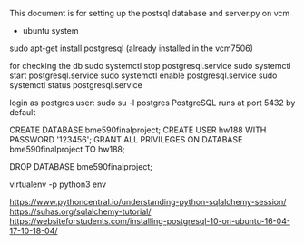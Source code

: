 This document is for setting up the postsql database and server.py on vcm 
* ubuntu system 

sudo apt-get install postgresql (already installed in the vcm7506)

for checking the db
sudo systemctl stop postgresql.service
sudo systemctl start postgresql.service
sudo systemctl enable postgresql.service
sudo systemctl status postgresql.service

login as postgres user: sudo su -l postgres
PostgreSQL runs at port 5432 by default 

CREATE DATABASE bme590finalproject;
CREATE USER hw188 WITH PASSWORD '123456';
GRANT ALL PRIVILEGES ON DATABASE bme590finalproject TO hw188;

DROP DATABASE bme590finalproject;

virtualenv -p python3 env


https://www.pythoncentral.io/understanding-python-sqlalchemy-session/
https://suhas.org/sqlalchemy-tutorial/
https://websiteforstudents.com/installing-postgresql-10-on-ubuntu-16-04-17-10-18-04/
